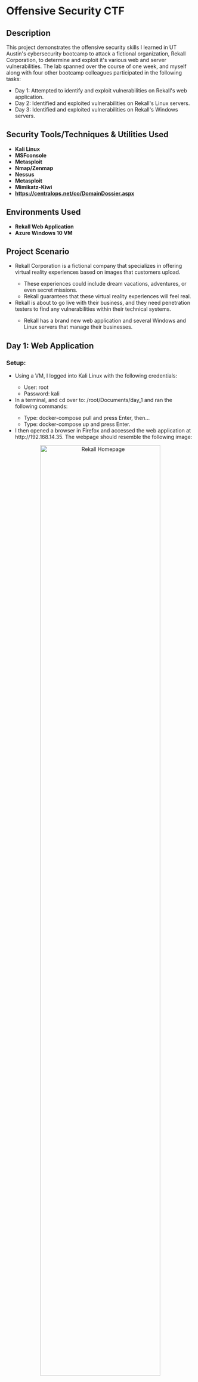 <h1>Offensive Security CTF</h1>

<h2>Description</h2>
This project demonstrates the offensive security skills I learned in UT Austin's cybersecurity bootcamp to attack a fictional organization, Rekall Corporation, to determine and exploit it's various web and server vulnerabilities. The lab spanned over the course of one week, and myself along with four other bootcamp colleagues participated in the following tasks:
<ul>
 <li>Day 1: Attempted to identify and exploit vulnerabilities on Rekall's web application.</li>
 <li>Day 2: Identified and exploited vulnerabilities on Rekall's Linux servers.</li>
 <li>Day 3: Identified and exploited vulnerabilities on Rekall's Windows servers.</li>
</ul>

<h2>Security Tools/Techniques & Utilities Used</h2>

- <b>Kali Linux</b>
- <b>MSFconsole</b> 
- <b>Metasploit</b>
- <b>Nmap/Zenmap</b>
- <b>Nessus</b>
- <b>Metasploit</b>
- <b>Mimikatz-Kiwi</b>
- <b>https://centralops.net/co/DomainDossier.aspx</b>

<h2>Environments Used </h2>

- <b>Rekall Web Application</b>
- <b>Azure Windows 10 VM</b>

<h2>Project Scenario</h2>
<ul>
 <li>Rekall Corporation is a fictional company that specializes in offering virtual reality experiences based on images that customers upload.</li>
 <ul>
  <li>These experiences could include dream vacations, adventures, or even secret missions.</li>
  <li>Rekall guarantees that these virtual reality experiences will feel real.</li>
 </ul>
 <li>Rekall is about to go live with their business, and they need penetration testers to find any vulnerabilities within their technical systems.</li>
 <ul>
  <li>Rekall has a brand new web application and several Windows and Linux servers that manage their businesses.</li>
 </ul>
</ul>

<h2>Day 1: Web Application</h2>
<h3>Setup:</h3>

<ul>
 <li>Using a VM, I logged into Kali Linux with the following credentials:</li>
 <ul>
  <li>User: root</li>
  <li>Password: kali</li>
 </ul>
 <li>In a terminal, and cd over to: /root/Documents/day_1 and ran the following commands:</li>
 <ul>
  <li>Type: docker-compose pull and press Enter, then...</li>
  <li>Type: docker-compose up and press Enter.</li>
 </ul>
 <li>I then opened a browser in Firefox and accessed the web application at http://192.168.14.35. The webpage should resemble the following image:</li>
</ul>

<p align="center">
<img src="https://i.imgur.com/LwhZ2iT.png" height="80%" width="80%" alt="Rekall Homepage"/>
<br />
</p>














